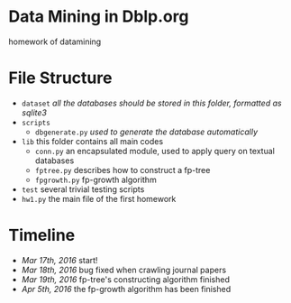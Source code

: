 # Data Mining in Dblp.org

homework of datamining

# File Structure
- `dataset` *all the databases should be stored in this folder, formatted as sqlite3*
- `scripts`
  - `dbgenerate.py` *used to generate the database automatically*
- `lib` this folder contains all main codes
  - `conn.py` an encapsulated module, used to apply query on textual databases
  - `fptree.py` describes how to construct a fp-tree
  - `fpgrowth.py` fp-growth algorithm
- `test` several trivial testing scripts
- `hw1.py` the main file of the first homework

# Timeline
- *Mar 17th, 2016* start!
- *Mar 18th, 2016* bug fixed when crawling journal papers
- *Mar 19th, 2016* fp-tree's constructing algorithm finished
- *Apr 5th, 2016* the fp-growth algorithm has been finished